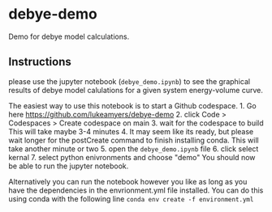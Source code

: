 # debye-demo
Demo for debye model calculations.

## Instructions
please use the jupyter notebook (`debye_demo.ipynb`) to see the graphical results of debye model calulations for a given system energy-volume curve. 

The easiest way to use this notebook is to start a Github codespace.
    1. Go here https://github.com/lukeamyers/debye-demo
    2. click Code > Codespaces > Create codespace on main
    3. wait for the codespace to build This will take maybe 3-4 minutes
    4. It may seem like its ready, but please wait longer for the postCreate command to finish installing conda. This will take another minute or two
    5. open the `debye_demo.ipynb` file
    6. click select kernal
    7. select python enivronments and choose "demo"
    You should now be able to run the jupyter notebook.

Alternatively you can run the notebook however you like as long as you have the dependencies in the envrionment.yml file installed. You can do this using conda with the following line
`conda env create -f environment.yml`
